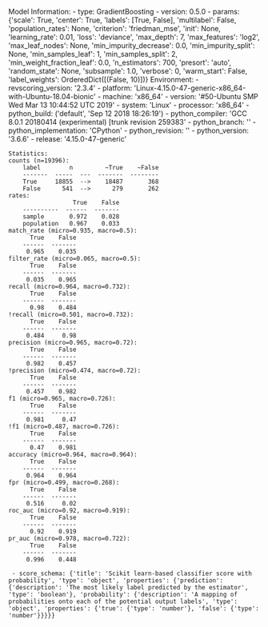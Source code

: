 Model Information:
	 - type: GradientBoosting
	 - version: 0.5.0
	 - params: {'scale': True, 'center': True, 'labels': [True, False], 'multilabel': False, 'population_rates': None, 'criterion': 'friedman_mse', 'init': None, 'learning_rate': 0.01, 'loss': 'deviance', 'max_depth': 7, 'max_features': 'log2', 'max_leaf_nodes': None, 'min_impurity_decrease': 0.0, 'min_impurity_split': None, 'min_samples_leaf': 1, 'min_samples_split': 2, 'min_weight_fraction_leaf': 0.0, 'n_estimators': 700, 'presort': 'auto', 'random_state': None, 'subsample': 1.0, 'verbose': 0, 'warm_start': False, 'label_weights': OrderedDict([(False, 10)])}
	Environment:
	 - revscoring_version: '2.3.4'
	 - platform: 'Linux-4.15.0-47-generic-x86_64-with-Ubuntu-18.04-bionic'
	 - machine: 'x86_64'
	 - version: '#50-Ubuntu SMP Wed Mar 13 10:44:52 UTC 2019'
	 - system: 'Linux'
	 - processor: 'x86_64'
	 - python_build: ('default', 'Sep 12 2018 18:26:19')
	 - python_compiler: 'GCC 8.0.1 20180414 (experimental) [trunk revision 259383'
	 - python_branch: ''
	 - python_implementation: 'CPython'
	 - python_revision: ''
	 - python_version: '3.6.6'
	 - release: '4.15.0-47-generic'
	
	Statistics:
	counts (n=19396):
		label        n         ~True    ~False
		-------  -----  ---  -------  --------
		True     18855  -->    18487       368
		False      541  -->      279       262
	rates:
		              True    False
		----------  ------  -------
		sample       0.972    0.028
		population   0.967    0.033
	match_rate (micro=0.935, macro=0.5):
		  True    False
		------  -------
		 0.965    0.035
	filter_rate (micro=0.065, macro=0.5):
		  True    False
		------  -------
		 0.035    0.965
	recall (micro=0.964, macro=0.732):
		  True    False
		------  -------
		  0.98    0.484
	!recall (micro=0.501, macro=0.732):
		  True    False
		------  -------
		 0.484     0.98
	precision (micro=0.965, macro=0.72):
		  True    False
		------  -------
		 0.982    0.457
	!precision (micro=0.474, macro=0.72):
		  True    False
		------  -------
		 0.457    0.982
	f1 (micro=0.965, macro=0.726):
		  True    False
		------  -------
		 0.981     0.47
	!f1 (micro=0.487, macro=0.726):
		  True    False
		------  -------
		  0.47    0.981
	accuracy (micro=0.964, macro=0.964):
		  True    False
		------  -------
		 0.964    0.964
	fpr (micro=0.499, macro=0.268):
		  True    False
		------  -------
		 0.516     0.02
	roc_auc (micro=0.92, macro=0.919):
		  True    False
		------  -------
		  0.92    0.919
	pr_auc (micro=0.978, macro=0.722):
		  True    False
		------  -------
		 0.996    0.448
	
	 - score_schema: {'title': 'Scikit learn-based classifier score with probability', 'type': 'object', 'properties': {'prediction': {'description': 'The most likely label predicted by the estimator', 'type': 'boolean'}, 'probability': {'description': 'A mapping of probabilities onto each of the potential output labels', 'type': 'object', 'properties': {'true': {'type': 'number'}, 'false': {'type': 'number'}}}}}

